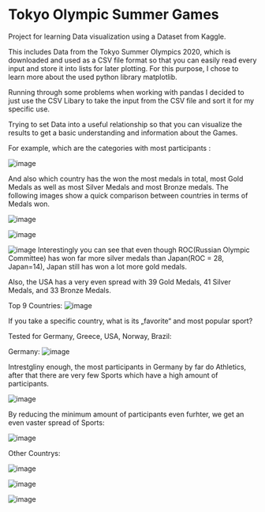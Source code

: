 # Tokyo Olympic Summer Games 

Project for learning Data visualization using a Dataset from Kaggle.

This includes Data from the Tokyo Summer Olympics 2020, which is downloaded and used as a CSV file format so that you can easily read every input and store it into lists for later plotting. 
For this purpose, I chose to learn more about the used python library matplotlib. 

Running through some problems when working with pandas I decided to just use the CSV Libary to take the input from the CSV file and sort it for my specific use. 

Trying to set Data into a useful relationship so that you can visualize the results to get a basic understanding and information about the Games. 


For example, which are the categories with most participants :

![image](/assets/images/Most_popular_Activity.png) 

And also which country has the won the most medals in total, most Gold Medals as well as most Silver Medals and most Bronze medals. 
The following images show a quick comparison between countries in terms of Medals won.

![image](/assets/images/Number_of_total_Medals.png)


![image](/assets/images/GoldVSSilvermedals.png)


![image](/assets/images/GoldVsSilverVsBronze.png)
Interestingly you can see that even though ROC(Russian Olympic Committee) has won far more silver medals than Japan(ROC = 28, Japan=14), Japan still has won a lot more gold medals. 

Also, the USA has a very even spread with 39 Gold Medals, 41 Silver Medals, and 33 Bronze Medals. 

Top 9 Countries:
![image](/assets/images/GoldVsSilvertop9png.png)



If you take a specific country, what is its „favorite“ and most popular sport?

Tested for Germany, Greece, USA, Norway, Brazil:  

Germany:
![image](/assets/images/Popular_Sport_German_b.png)

Intrestgliny enough, the most participants in Germany by far do  Athletics, after that there are very few Sports which have a high amount of participants. 

![image](/assets/images/Popular_Sport_German_a.png)


By reducing the minimum amount of participants even furhter, we get an even vaster spread of Sports: 

![image](/assets/images/Popular_Sport_Germany.png)



Other Countrys:


![image](/assets/images/Popular_Sport_Norway.png)


![image](/assets/images/Popular_Sport_Greece.png)


![image](/assets/images/Popular_Sport_Brazil.png)
